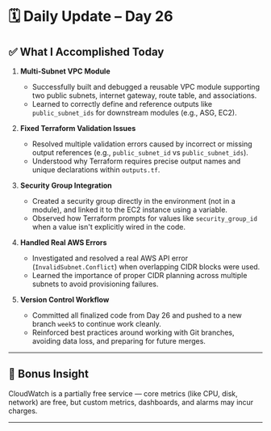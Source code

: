 # 🗓️ Daily Update – Day 26

## ✅ What I Accomplished Today

1. **Multi-Subnet VPC Module**
   - Successfully built and debugged a reusable VPC module supporting two public subnets, internet gateway, route table, and associations.
   - Learned to correctly define and reference outputs like `public_subnet_ids` for downstream modules (e.g., ASG, EC2).

2. **Fixed Terraform Validation Issues**
   - Resolved multiple validation errors caused by incorrect or missing output references (e.g., `public_subnet_id` vs `public_subnet_ids`).
   - Understood why Terraform requires precise output names and unique declarations within `outputs.tf`.

3. **Security Group Integration**
   - Created a security group directly in the environment (not in a module), and linked it to the EC2 instance using a variable.
   - Observed how Terraform prompts for values like `security_group_id` when a value isn't explicitly wired in the code.

4. **Handled Real AWS Errors**
   - Investigated and resolved a real AWS API error (`InvalidSubnet.Conflict`) when overlapping CIDR blocks were used.
   - Learned the importance of proper CIDR planning across multiple subnets to avoid provisioning failures.

5. **Version Control Workflow**
   - Committed all finalized code from Day 26 and pushed to a new branch `week5` to continue work cleanly.
   - Reinforced best practices around working with Git branches, avoiding data loss, and preparing for future merges.

---

## 🧠 Bonus Insight

CloudWatch is a partially free service — core metrics (like CPU, disk, network) are free, but custom metrics, dashboards, and alarms may incur charges.

---
